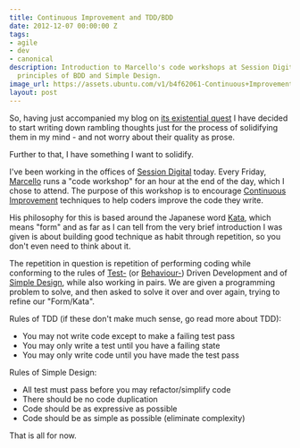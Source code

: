```yaml
---
title: Continuous Improvement and TDD/BDD
date: 2012-12-07 00:00:00 Z
tags:
- agile
- dev
- canonical
description: Introduction to Marcello's code workshops at Session Digital, and the
  principles of BDD and Simple Design.
image_url: https://assets.ubuntu.com/v1/b4f62061-Continuous+Improvement+and+TDD+BDD.png?w=230&h=160&mode=fill&bg=0000
layout: post
---
```


So, having just accompanied my blog on
[its existential quest](/2012/12/07/a-blogs-existential-quest/)
I have decided to start writing down rambling thoughts just for the process of solidifying them in
my mind - and not worry about their quality as prose.

Further to that, I have something I want to solidify.

I've been working in the offices of [Session Digital](http://www.sessiondigital.com/) today. Every
Friday, [Marcello](https://twitter.com/_md) runs a "code workshop" for an hour at the end of the
day, which I chose to attend. The purpose of this workshop is to encourage
[Continuous Improvement](http://en.wikipedia.org/wiki/Continual_improvement_process) techniques to
help coders improve the code they write.

His philosophy for this is based around the Japanese word [Kata](http://en.wikipedia.org/wiki/Kata),
which means "form" and as far as I can tell from the very brief introduction I was given is about
building good technique as habit through repetition, so you don't even need to think about it.

The repetition in question is repetition of performing coding while conforming to the rules of
[Test-](http://en.wikipedia.org/wiki/Test-driven_development)
(or [Behaviour-](http://en.wikipedia.org/wiki/Behavior-driven_development)) Driven Development and of
[Simple Design](http://en.wikipedia.org/wiki/Extreme_programming_practices#Simple_design), while also
working in pairs. We are given a programming problem to solve, and then asked to solve it over and
over again, trying to refine our "Form/Kata".

Rules of TDD (if these don't make much sense, go read more about TDD):

 - You may not write code except to make a failing test pass
 - You may only write a test until you have a failing state
 - You may only write code until you have made the test pass

Rules of Simple Design:

 - All test must pass before you may refactor/simplify code
 - There should be no code duplication
 - Code should be as expressive as possible
 - Code should be as simple as possible (eliminate complexity)

That is all for now.